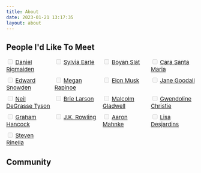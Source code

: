 ```yaml
---
title: About
date: 2023-01-21 13:17:35
layout: about
---
```

<div class="text-center">
  <h2>People I'd Like To Meet</h2>
</div>

<div style="display:grid;
  grid-template-columns:repeat(4, 1fr);
  gap:10px;
  grid-auto-rows:minmax(33px, auto);
  font-size: 15px;
">
    <label>
        <input type="checkbox" disabled/> <a href="#">Daniel Rigmaiden</a>
    </label>
    <label>
        <input type="checkbox" disabled/> <a href="#">Sylvia Earle</a>
    </label>
    <label>
        <input type="checkbox" disabled/> <a href="#">Boyan Slat</a>
    </label>
    <label>
        <input type="checkbox" disabled/> <a href="#">Cara Santa Maria</a>
    </label>
    <label>
        <input type="checkbox" disabled/> <a href="#">Edward Snowden</a>
    </label>
    <label>
        <input type="checkbox" disabled/> <a href="#">Megan Rapinoe</a>
    </label>
    <label>
        <input type="checkbox" disabled/> <a href="#">Elon Musk</a>
    </label>
    <label>
        <input type="checkbox" disabled/> <a href="#">Jane Goodall</a>
    </label>
    <label>
        <input type="checkbox" disabled/> <a href="#">Neil DeGrasse Tyson</a>
    </label>
    <label>
        <input type="checkbox" disabled/> <a href="#">Brie Larson</a>
    </label>
    <label>
        <input type="checkbox" disabled/> <a href="#">Malcolm Gladwell</a>
    </label>
    <label>
        <input type="checkbox" disabled/> <a href="#">Gwendoline Christie</a>
    </label>
    <label>
        <input type="checkbox" disabled/> <a href="#">Graham Hancock</a>
    </label>
    <label>
        <input type="checkbox" disabled/> <a href="#">J.K. Rowling</a>
    </label>
    <label>
        <input type="checkbox" disabled/> <a href="#">Aaron Mahnke</a>
    </label>
    <label>
        <input type="checkbox" disabled/> <a href="#">Lisa Desjardins</a>
    </label>
    <label>
        <input type="checkbox" disabled/> <a href="#">Steven Rinella</a>
    </label>
</div>

<div class="text-center">
  <h2>Community</h2>
</div>